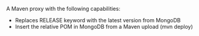 
A Maven proxy with the following capabilities:
- Replaces RELEASE keyword with the latest version from MongoDB
- Insert the relative POM in MongoDB from a Maven upload (mvn deploy)